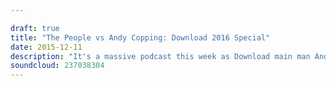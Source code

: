 ```yaml
---

draft: true
title: "The People vs Andy Copping: Download 2016 Special"
date: 2015-12-11
description: "It's a massive podcast this week as Download main man Andy Copping comes in to answer your questions and reveal a whole host of exclusives for Download 2016. Hill and Beez also discuss the 33 new bands for next year's Download and there's a tribute to the one and only Scott Weiland."
soundcloud: 237038304
---
```

